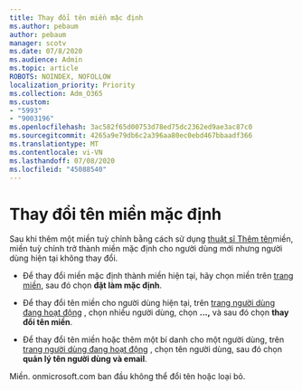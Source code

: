 ```yaml
---
title: Thay đổi tên miền mặc định
ms.author: pebaum
author: pebaum
manager: scotv
ms.date: 07/8/2020
ms.audience: Admin
ms.topic: article
ROBOTS: NOINDEX, NOFOLLOW
localization_priority: Priority
ms.collection: Adm_O365
ms.custom:
- "5993"
- "9003196"
ms.openlocfilehash: 3ac582f65d00753d78ed75dc2362ed9ae3ac87c0
ms.sourcegitcommit: 4265a9e79db6c2a396aa80ec0ebd467bbaadf366
ms.translationtype: MT
ms.contentlocale: vi-VN
ms.lasthandoff: 07/08/2020
ms.locfileid: "45088540"
---
```

# <a name="change-default-domain"></a>Thay đổi tên miền mặc định

Sau khi thêm một miền tuỳ chỉnh bằng cách sử dụng [thuật sĩ Thêm tên](https://portal.office.com/adminportal/home#/Domains/Wizard)miền, miền tuỳ chỉnh trở thành miền mặc định cho người dùng mới nhưng người dùng hiện tại không thay đổi.

- Để thay đổi miền mặc định thành miền hiện tại, hãy chọn miền trên [trang miền](https://admin.microsoft.com/Adminportal/Home#/Domains), sau đó chọn **đặt làm mặc định**.

- Để thay đổi tên miền cho người dùng hiện tại, trên [trang người dùng đang hoạt động](https://admin.microsoft.com/Adminportal/Home#/users) , chọn nhiều người dùng, chọn **...,** và sau đó chọn **thay đổi tên miền**.

- Để thay đổi tên miền hoặc thêm một bí danh cho một người dùng, trên [trang người dùng đang hoạt động](https://admin.microsoft.com/Adminportal/Home#/users) , chọn tên người dùng, sau đó chọn **quản lý tên người dùng và email**.

Miền. onmicrosoft.com ban đầu không thể đổi tên hoặc loại bỏ.